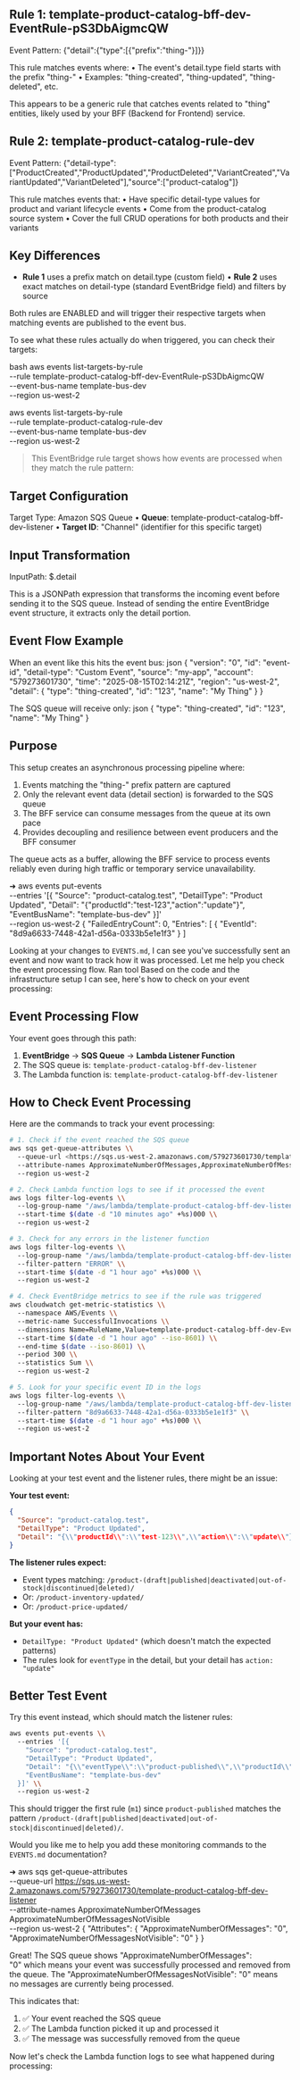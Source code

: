 ## Rule 1: template-product-catalog-bff-dev-EventRule-pS3DbAigmcQW

Event Pattern: {"detail":{"type":[{"prefix":"thing-"}]}}

This rule matches events where:
• The event's detail.type field starts with the prefix "thing-"
• Examples: "thing-created", "thing-updated", "thing-deleted", etc.

This appears to be a generic rule that catches events related to "thing" entities, likely used by your BFF (Backend for Frontend)
service.

## Rule 2: template-product-catalog-rule-dev

Event Pattern:
{"detail-type":["ProductCreated","ProductUpdated","ProductDeleted","VariantCreated","VariantUpdated","VariantDeleted"],"source":["product-catalog"]}

This rule matches events that:
• Have specific detail-type values for product and variant lifecycle events
• Come from the product-catalog source system
• Cover the full CRUD operations for both products and their variants

## Key Differences

- **Rule 1** uses a prefix match on detail.type (custom field)
• **Rule 2** uses exact matches on detail-type (standard EventBridge field) and filters by source

Both rules are ENABLED and will trigger their respective targets when matching events are published to the event bus.

To see what these rules actually do when triggered, you can check their targets:

bash
aws events list-targets-by-rule \
--rule template-product-catalog-bff-dev-EventRule-pS3DbAigmcQW \
--event-bus-name template-bus-dev \
--region us-west-2

aws events list-targets-by-rule \
--rule template-product-catalog-rule-dev \
--event-bus-name template-bus-dev \
--region us-west-2

> This EventBridge rule target shows how events are processed when they match the rule pattern:
> 

## Target Configuration

Target Type: Amazon SQS Queue
• **Queue**: template-product-catalog-bff-dev-listener
• **Target ID**: "Channel" (identifier for this specific target)

## Input Transformation

InputPath: $.detail

This is a JSONPath expression that transforms the incoming event before sending it to the SQS queue. Instead of sending the entire
EventBridge event structure, it extracts only the detail portion.

## Event Flow Example

When an event like this hits the event bus:
json
{
"version": "0",
"id": "event-id",
"detail-type": "Custom Event",
"source": "my-app",
"account": "579273601730",
"time": "2025-08-15T02:14:21Z",
"region": "us-west-2",
"detail": {
"type": "thing-created",
"id": "123",
"name": "My Thing"
}
}

The SQS queue will receive only:
json
{
"type": "thing-created",
"id": "123",
"name": "My Thing"
}

## Purpose

This setup creates an asynchronous processing pipeline where:

1. Events matching the "thing-" prefix pattern are captured
2. Only the relevant event data (detail section) is forwarded to the SQS queue
3. The BFF service can consume messages from the queue at its own pace
4. Provides decoupling and resilience between event producers and the BFF consumer

The queue acts as a buffer, allowing the BFF service to process events reliably even during high traffic or temporary service
unavailability.

➜ aws events put-events \
--entries '[{
"Source": "product-catalog.test",
"DetailType": "Product Updated",
"Detail": "{\"productId\":\"test-123\",\"action\":\"update\"}",
"EventBusName": "template-bus-dev"
}]' \
--region us-west-2
{
"FailedEntryCount": 0,
"Entries": [
{
"EventId": "8d9a6633-7448-42a1-d56a-0333b5e1e1f3"
}
]

Looking at your changes to `EVENTS.md`, I can see you've successfully sent an event and now want to track how it was processed. Let me help you check the event processing flow.
Ran tool
Based on the code and the infrastructure setup I can see, here's how to check on your event processing:

## Event Processing Flow

Your event goes through this path:

1. **EventBridge** → **SQS Queue** → **Lambda Listener Function**
2. The SQS queue is: `template-product-catalog-bff-dev-listener`
3. The Lambda function is: `template-product-catalog-bff-dev-listener`

## How to Check Event Processing

Here are the commands to track your event processing:

```bash
# 1. Check if the event reached the SQS queue
aws sqs get-queue-attributes \\
  --queue-url <https://sqs.us-west-2.amazonaws.com/579273601730/template-product-catalog-bff-dev-listener> \\
  --attribute-names ApproximateNumberOfMessages,ApproximateNumberOfMessagesNotVisible \\
  --region us-west-2

# 2. Check Lambda function logs to see if it processed the event
aws logs filter-log-events \\
  --log-group-name "/aws/lambda/template-product-catalog-bff-dev-listener" \\
  --start-time $(date -d "10 minutes ago" +%s)000 \\
  --region us-west-2

# 3. Check for any errors in the listener function
aws logs filter-log-events \\
  --log-group-name "/aws/lambda/template-product-catalog-bff-dev-listener" \\
  --filter-pattern "ERROR" \\
  --start-time $(date -d "1 hour ago" +%s)000 \\
  --region us-west-2

# 4. Check EventBridge metrics to see if the rule was triggered
aws cloudwatch get-metric-statistics \\
  --namespace AWS/Events \\
  --metric-name SuccessfulInvocations \\
  --dimensions Name=RuleName,Value=template-product-catalog-bff-dev-EventRule-pS3DbAigmcQW \\
  --start-time $(date -d "1 hour ago" --iso-8601) \\
  --end-time $(date --iso-8601) \\
  --period 300 \\
  --statistics Sum \\
  --region us-west-2

# 5. Look for your specific event ID in the logs
aws logs filter-log-events \\
  --log-group-name "/aws/lambda/template-product-catalog-bff-dev-listener" \\
  --filter-pattern "8d9a6633-7448-42a1-d56a-0333b5e1e1f3" \\
  --start-time $(date -d "1 hour ago" +%s)000 \\
  --region us-west-2

```

## Important Notes About Your Event

Looking at your test event and the listener rules, there might be an issue:

**Your test event:**

```json
{
  "Source": "product-catalog.test",
  "DetailType": "Product Updated",
  "Detail": "{\\"productId\\":\\"test-123\\",\\"action\\":\\"update\\"}"
}

```

**The listener rules expect:**

- Event types matching: `/product-(draft|published|deactivated|out-of-stock|discontinued|deleted)/`
- Or: `/product-inventory-updated/`
- Or: `/product-price-updated/`

**But your event has:**

- `DetailType: "Product Updated"` (which doesn't match the expected patterns)
- The rules look for `eventType` in the detail, but your detail has `action: "update"`

## Better Test Event

Try this event instead, which should match the listener rules:

```bash
aws events put-events \\
  --entries '[{
    "Source": "product-catalog.test",
    "DetailType": "Product Updated",
    "Detail": "{\\"eventType\\":\\"product-published\\",\\"productId\\":\\"test-123\\",\\"timestamp\\":\\"2024-01-01T12:00:00Z\\"}",
    "EventBusName": "template-bus-dev"
  }]' \\
  --region us-west-2

```

This should trigger the first rule (`m1`) since `product-published` matches the pattern `/product-(draft|published|deactivated|out-of-stock|discontinued|deleted)/`.

Would you like me to help you add these monitoring commands to the `EVENTS.md` documentation?

➜ aws sqs get-queue-attributes \
--queue-url https://sqs.us-west-2.amazonaws.com/579273601730/template-product-catalog-bff-dev-listener \
--attribute-names ApproximateNumberOfMessages ApproximateNumberOfMessagesNotVisible \
--region us-west-2
{
"Attributes": {
"ApproximateNumberOfMessages": "0",
"ApproximateNumberOfMessagesNotVisible": "0"
}
}

Great! The SQS queue shows "ApproximateNumberOfMessages": "0" which means your event was successfully processed and removed from the queue. The "ApproximateNumberOfMessagesNotVisible": "0" means no messages are currently being processed.

This indicates that:

1. ✅ Your event reached the SQS queue
2. ✅ The Lambda function picked it up and processed it
3. ✅ The message was successfully removed from the queue

Now let's check the Lambda function logs to see what happened during processing: